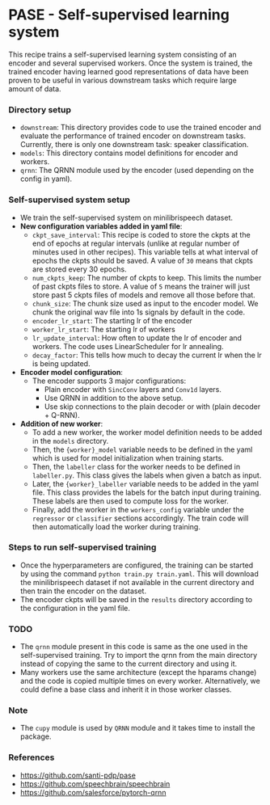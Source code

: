 # PASE - Self-supervised learning system
This recipe trains a self-supervised learning system consisting of an encoder and several supervised workers. Once the system is trained, the trained encoder having learned good representations of data have been proven to be useful in various downstream tasks which require large amount of data.

### Directory setup
- `downstream`: This directory provides code to use the trained encoder and evaluate the performance of trained encoder on downstream tasks. Currently, there is only one downstream task: speaker classification.
- `models`: This directory contains model definitions for encoder and workers.
- `qrnn`: The QRNN module used by the encoder (used depending on the config in yaml).

### Self-supervised system setup
- We train the self-supervised system on minilibrispeech dataset.
- **New configuration variables added in yaml file**:
	- `ckpt_save_interval`: This recipe is coded to store the ckpts at the end of epochs at regular intervals (unlike at regular number of minutes used in other recipes). This variable tells at what interval of epochs the ckpts should be saved. A value of `30` means that ckpts are stored every 30 epochs.
	- `num_ckpts_keep`: The number of ckpts to keep. This limits the number of past ckpts files to store. A value of `5` means the trainer will just store past 5 ckpts files of models and remove all those before that.
	- `chunk_size`: The chunk size used as input to the encoder model. We chunk the original wav file into 1s signals by default in the code.
	- `encoder_lr_start`: The starting lr of the encoder
	- `worker_lr_start`: The starting lr of workers
	- `lr_update_interval`: How often to update the lr of encoder and workers. The code uses LinearScheduler for lr annealing.
	- `decay_factor`: This tells how much to decay the current lr when the lr is being updated.
- **Encoder model configuration**:
	- The encoder supports 3 major configurations:
		- Plain encoder with `SincConv` layers and `Conv1d` layers.
		- Use QRNN in addition to the above setup.
		- Use skip connections to the plain decoder or with (plain decoder + Q-RNN).
- **Addition of new worker**:
	- To add a new worker, the worker model definition needs to be added in the `models` directory.
	- Then, the `{worker}_model` variable needs to be defined in the yaml which is used for model initialization when training starts.
	- Then, the `labeller` class for the worker needs to be defined in `labeller.py`. This class gives the labels when given a batch as input.
	- Later, the `{worker}_labeller` variable needs to be added in the yaml file. This class provides the labels for the batch input during training. These labels are then used to compute loss for the worker.
	- Finally, add the worker in the `workers_config` variable under the `regressor` or `classifier` sections accordingly. The train code will then automatically load the worker during training.

### Steps to run self-supervised training
- Once the hyperparameters are configured, the training can be started by using the command `python train.py train.yaml`. This will download the minilibrispeech dataset if not available in the current directory and then train the encoder on the dataset.
- The encoder ckpts will be saved in the `results` directory according to the configuration in the yaml file.

### TODO
- The `qrnn` module present in this code is same as the one used in the self-supervised training. Try to import the qrnn from the main directory instead of copying the same to the current directory and using it.
- Many workers use the same architecture (except the hparams change) and the code is copied multiple times on every worker. Alternatively, we could define a base class and inherit it in those worker classes.

### Note
- The `cupy` module is used by `QRNN` module and it takes time to install the package.

### References
- https://github.com/santi-pdp/pase
- https://github.com/speechbrain/speechbrain
- https://github.com/salesforce/pytorch-qrnn
